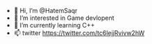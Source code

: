 - 👋 Hi, I’m @HatemSaqr
- 👀 I’m interested in Game devlopent
- 🌱 I’m currently learning C++
- 📫 twitter https://twitter.com/tc6lejjRvivw2hW

<!---
HatemSaqr/HatemSaqr is a ✨ special ✨ repository because its `README.md` (this file) appears on your GitHub profile.
You can click the Preview link to take a look at your changes.
--->
